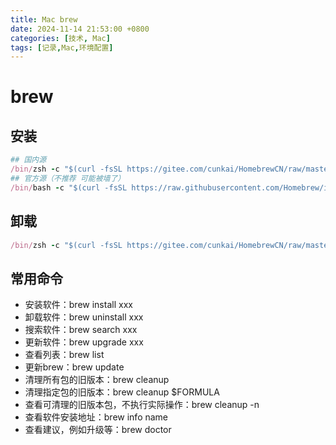 ```yaml
---
title: Mac brew
date: 2024-11-14 21:53:00 +0800
categories: [技术, Mac]
tags: [记录,Mac,环境配置]
---
```


# brew 
## 安装

``` ruby
## 国内源
/bin/zsh -c "$(curl -fsSL https://gitee.com/cunkai/HomebrewCN/raw/master/Homebrew.sh)"
## 官方源（不推荐 可能被墙了）
/bin/bash -c "$(curl -fsSL https://raw.githubusercontent.com/Homebrew/install/master/install.sh)"
```
## 卸载

```ruby
/bin/zsh -c "$(curl -fsSL https://gitee.com/cunkai/HomebrewCN/raw/master/HomebrewUninstall.sh)"
```

## 常用命令

- 安装软件：brew install xxx
- 卸载软件：brew uninstall xxx
- 搜索软件：brew search xxx
- 更新软件：brew upgrade xxx
- 查看列表：brew list
- 更新brew：brew update
- 清理所有包的旧版本：brew cleanup
- 清理指定包的旧版本：brew cleanup $FORMULA
- 查看可清理的旧版本包，不执行实际操作：brew cleanup -n
- 查看软件安装地址：brew info name
- 查看建议，例如升级等：brew doctor

